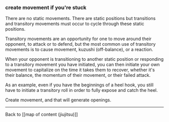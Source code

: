 ### create movement if you're stuck

There are no static movements. There are static positions but transitions and transitory movements must occur to cycle through these static positions.

Transitory movements are an opportunity for one to move around their opponent, to attack or to defend, but the most common use of transitory movements is to cause movement, kuzushi (off-balance), or a reaction. 

When your opponent is transitioning to another static position or responding to a transitory movement you have initiated, you can then initiate your own movement to capitalize on the time it takes them to recover, whether it's their balance, the momentum of their movement, or their failed attack.

As an example, even if you have the beginnings of a heel hook, you still have to initiate a transitory roll in order to fully expose and catch the heel. 

Create movement, and that will generate openings.

---

Back to [[map of content (jiujitsu)]]